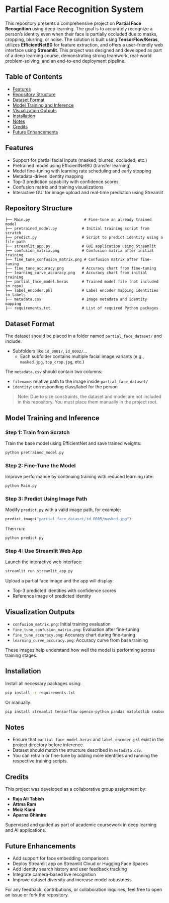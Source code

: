# Partial Face Recognition System

This repository presents a comprehensive project on **Partial Face Recognition** using deep learning. The goal is to accurately recognize a person’s identity even when their face is partially occluded due to
masks, cropping, blurring, or noise. The solution is built using **TensorFlow/Keras**, utilizes **EfficientNetB0** for feature extraction, and offers a user-friendly web interface using **Streamlit**.
This project was designed and developed as part of a deep learning course, demonstrating strong teamwork, real-world problem-solving, and an end-to-end deployment pipeline.

## Table of Contents
- [Features](#Features)
- [Repository Structure](#Repository-Structure)
- [Dataset Format](#Dataset-Format)
- [Model Training and Inference](#Model-Training-and-Interface)
- [Visualization Outputs](#Visualization-Output)
- [Installation](#Installation)
- [Notes](#Notes)
- [Credits](#Credits)
- [Future Enhancements](#Future-Enhancements)

## Features

- Support for partial facial inputs (masked, blurred, occluded, etc.)
- Pretrained model using EfficientNetB0 (transfer learning)
- Model fine-tuning with learning rate scheduling and early stopping
- Metadata-driven identity mapping
- Top-3 prediction capability with confidence scores
- Confusion matrix and training visualizations
- Interactive GUI for image upload and real-time prediction using Streamlit

## Repository Structure

```
├── Main.py                        # Fine-tune an already trained model
├── pretrained_model.py           # Initial training script from scratch
├── predict.py                    # Script to predict identity using a file path
├── streamlit_app.py              # GUI application using Streamlit
├── confusion_matrix.png          # Confusion matrix after initial training
├── fine_tune_confusion_matrix.png # Confusion matrix after fine-tuning
├── fine_tune_accuracy.png        # Accuracy chart from fine-tuning
├── learning_curve_accuracy.png   # Accuracy chart from initial training
├── partial_face_model.keras      # Trained model file (not included in repo)
├── label_encoder.pkl             # Label encoder mapping identities to labels
├── metadata.csv                  # Image metadata and identity mapping
├── requirements.txt              # List of required Python packages
```

## Dataset Format

The dataset should be placed in a folder named `partial_face_dataset/` and include:

- Subfolders like `id_0001/`, `id_0002/`...
  - Each subfolder contains multiple facial image variants (e.g., `masked.jpg`, `top_crop.jpg`, etc.)

The `metadata.csv` should contain two columns:
- `filename`: relative path to the image inside `partial_face_dataset/`
- `identity`: corresponding class/label for the person

> Note: Due to size constraints, the dataset and model are not included in this repository. You must place them manually in the project root.

## Model Training and Inference

### Step 1: Train from Scratch
Train the base model using EfficientNet and save trained weights:
```bash
python pretrained_model.py
```

### Step 2: Fine-Tune the Model
Improve performance by continuing training with reduced learning rate:
```bash
python Main.py
```

### Step 3: Predict Using Image Path
Modify `predict.py` with a valid image path, for example:
```python
predict_image("partial_face_dataset/id_0005/masked.jpg")
```
Then run:
```bash
python predict.py
```

### Step 4: Use Streamlit Web App
Launch the interactive web interface:
```bash
streamlit run streamlit_app.py
```
Upload a partial face image and the app will display:
- Top-3 predicted identities with confidence scores
- Reference image of predicted identity

## Visualization Outputs

- `confusion_matrix.png`: Initial training evaluation
- `fine_tune_confusion_matrix.png`: Evaluation after fine-tuning
- `fine_tune_accuracy.png`: Accuracy chart during fine-tuning
- `learning_curve_accuracy.png`: Accuracy curve from base training

These images help understand how well the model is performing across training stages.

## Installation

Install all necessary packages using:
```bash
pip install -r requirements.txt
```
Or manually:
```bash
pip install streamlit tensorflow opencv-python pandas matplotlib seaborn scikit-learn
```

## Notes

- Ensure that `partial_face_model.keras` and `label_encoder.pkl` exist in the project directory before inference.
- Dataset should match the structure described in `metadata.csv`.
- You can retrain or fine-tune by adding more identities and running the respective training scripts.

## Credits

This project was developed as a collaborative group assignment by:

- **Raja Ali Tabish**  
- **Attma Ram**  
- **Moiz Kiani**  
- **Aparna Ghimire**

Supervised and guided as part of academic coursework in deep learning and AI applications.

## Future Enhancements

- Add support for face embedding comparisons
- Deploy Streamlit app on Streamlit Cloud or Hugging Face Spaces
- Add identity search history and user feedback tracking
- Integrate camera-based live recognition
- Improve dataset diversity and increase model robustness

For any feedback, contributions, or collaboration inquiries, feel free to open an issue or fork the repository.

